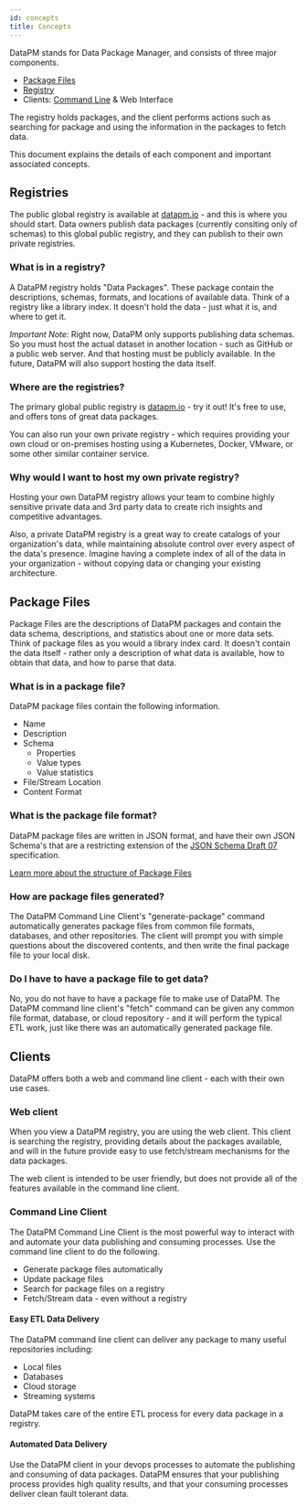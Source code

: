 ```yaml
---
id: concepts
title: Concepts
---
```


DataPM stands for Data Package Manager, and consists of three major components. 

* [Package Files](package-files.md)
* [Registry](registry.md)
* Clients: [Command Line](command-line-client.md) & Web Interface

The registry holds packages, and the client performs actions such as searching for package and using the information in the packages to fetch data.

This document explains the details of each component and important associated concepts. 

## Registries

The public global registry is available at [datapm.io](https://datapm.io) - and this is where you should start. Data owners publish data packages (currently consiting only of schemas) to this global public registry, and they can publish to their own private registries. 


### What is in a registry?

A DataPM registry holds "Data Packages". These package contain the descriptions, schemas, formats, and locations of available data. Think of a registry like a library index. It doesn't hold the data - just what it is, and where to get it. 

*Important Note:* Right now, DataPM only supports publishing data schemas. So you must host the actual dataset in another location - such as GitHub or a public web server. And that hosting must be publicly available. In the future, DataPM will also support hosting the data itself. 

### Where are the registries?

The primary global public registry is [datapm.io](https://datapm.io) - try it out! It's free to use, and offers tons of great data packages. 

You can also run your own private registry - which requires providing your own cloud or on-premises hosting using a Kubernetes, Docker, VMware, or some other similar container service. 

### Why would I want to host my own private registry?

Hosting your own DataPM registry allows your team to combine highly sensitive private data and 3rd party data to create rich insights and competitive advantages. 

Also, a private DataPM registry is a great way to create catalogs of your organization's data, while maintaining absolute control over every aspect of the data's presence. Imagine having a complete index of all of the data in your organization - without copying data or changing your existing architecture. 

## Package Files

Package Files are the descriptions of DataPM packages and contain the data schema, descriptions, and statistics about one or more data sets. Think of package files as you would a library index card. It doesn't contain the data itself - rather only a description of what data is available, how to obtain that data, and how to parse that data. 

### What is in a package file?

DataPM package files contain the following information. 

* Name
* Description
* Schema
    * Properties
    * Value types
    * Value statistics
* File/Stream Location
* Content Format

### What is the package file format?

DataPM package files are written in JSON format, and have their own JSON Schema's that are a restricting extension of the [JSON Schema Draft 07]() specification. 

[Learn more about the structure of Package Files](package-files.md) 

### How are package files generated?

The DataPM Command Line Client's "generate-package" command automatically generates package files from common file formats, databases, and other repositories. The client will prompt you with simple questions about the discovered contents, and then write the final package file to your local disk. 

### Do I have to have a package file to get data?

No, you do not have to have a package file to make use of DataPM. The DataPM command line client's "fetch" command can be given any common file format, database, or cloud repository - and it will perform the typical ETL work, just like there was an automatically generated package file. 


## Clients

DataPM offers both a web and command line client - each with their own use cases. 

### Web client

When you view a DataPM registry, you are using the web client. This client is searching the registry, providing details about the packages available, and will in the future provide easy to use fetch/stream mechanisms for the data packages. 

The web client is intended to be user friendly, but does not provide all of the features available in the command line client. 


### Command Line Client

The DataPM Command Line Client is the most powerful way to interact with and automate your data publishing and consuming processes. Use the command line client to do the following. 

* Generate package files automatically
* Update package files
* Search for package files on a registry
* Fetch/Stream data - even without a registry


#### Easy ETL Data Delivery

The DataPM command line client can deliver any package to many useful repositories including:

* Local files
* Databases
* Cloud storage
* Streaming systems

DataPM takes care of the entire ETL process for every data package in a registry. 

#### Automated Data Delivery

Use the DataPM client in your devops processes to automate the publishing and consuming of data packages. DataPM ensures that your publishing process provides high quality results, and that your consuming processes deliver clean fault tolerant data. 









